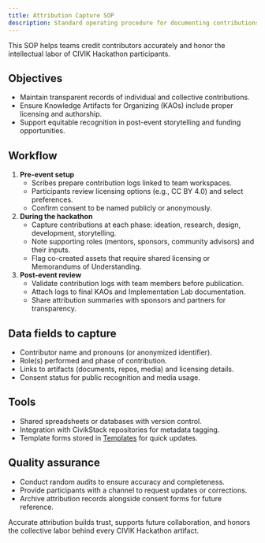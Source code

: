 ```yaml
---
title: Attribution Capture SOP
description: Standard operating procedure for documenting contributions to KAOs.
---
```


This SOP helps teams credit contributors accurately and honor the intellectual labor of CIVIK Hackathon participants.

## Objectives

- Maintain transparent records of individual and collective contributions.
- Ensure Knowledge Artifacts for Organizing (KAOs) include proper licensing and authorship.
- Support equitable recognition in post-event storytelling and funding opportunities.

## Workflow

1. **Pre-event setup**
   - Scribes prepare contribution logs linked to team workspaces.
   - Participants review licensing options (e.g., CC BY 4.0) and select preferences.
   - Confirm consent to be named publicly or anonymously.
2. **During the hackathon**
   - Capture contributions at each phase: ideation, research, design, development, storytelling.
   - Note supporting roles (mentors, sponsors, community advisors) and their inputs.
   - Flag co-created assets that require shared licensing or Memorandums of Understanding.
3. **Post-event review**
   - Validate contribution logs with team members before publication.
   - Attach logs to final KAOs and Implementation Lab documentation.
   - Share attribution summaries with sponsors and partners for transparency.

## Data fields to capture

- Contributor name and pronouns (or anonymized identifier).
- Role(s) performed and phase of contribution.
- Links to artifacts (documents, repos, media) and licensing details.
- Consent status for public recognition and media usage.

## Tools

- Shared spreadsheets or databases with version control.
- Integration with CivikStack repositories for metadata tagging.
- Template forms stored in [Templates](../templates/incident_response) for quick updates.

## Quality assurance

- Conduct random audits to ensure accuracy and completeness.
- Provide participants with a channel to request updates or corrections.
- Archive attribution records alongside consent forms for future reference.

Accurate attribution builds trust, supports future collaboration, and honors the collective labor behind every CIVIK Hackathon artifact.
